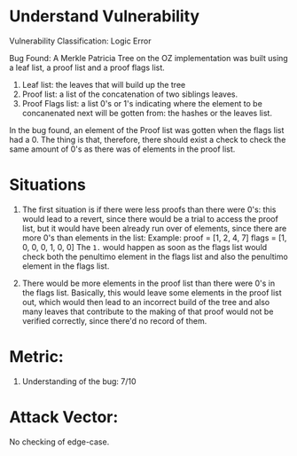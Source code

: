 # Understand Vulnerability

Vulnerability Classification: Logic Error

Bug Found:
A Merkle Patricia Tree on the OZ implementation was built using a leaf list, a proof list and a proof flags list. 
1. Leaf list: the leaves that will build up the tree
2. Proof list: a list of the concatenation of two siblings leaves.
3. Proof Flags list: a list 0's or 1's indicating where the element to be concanenated next will be gotten from: the hashes or the leaves list.

In the bug found, an element of the Proof list was gotten when the flags list had a 0. The thing is that, therefore, there should exist a check to check the same amount of 0's as there was of elements in the proof list.

# Situations

1. The first situation is if there were less proofs than there were 0's: this would lead to a revert, since there would be a trial to access the proof list, but it would have been already run over of elements, since there are more 0's than elements in the list:
Example:
proof = [1, 2, 4, 7]
flags = [1, 0, 0, 0, 1, 0, 0]
The `1.` would happen as soon as the flags list would check both the penultimo element in the flags list and also the penultimo element in the flags list.

2. There would be more elements in the proof list than there were 0's in the flags list. Basically, this would leave some elements in the proof list out, which would then lead to an incorrect build of the tree and also many leaves that contribute to the making of that proof would not be verified correctly, since there'd no record of them.

# Metric:
1. Understanding of the bug: 7/10

# Attack Vector:
No checking of edge-case.